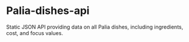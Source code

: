 # Palia-dishes-api
Static JSON API providing data on all Palia dishes, including ingredients, cost, and focus values.
